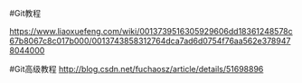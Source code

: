 #Git教程

https://www.liaoxuefeng.com/wiki/0013739516305929606dd18361248578c67b8067c8c017b000/0013743858312764dca7ad6d0754f76aa562e3789478044000

#Git高级教程
http://blog.csdn.net/fuchaosz/article/details/51698896
